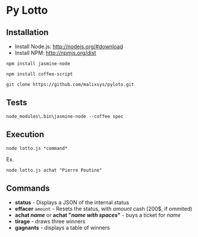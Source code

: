 Py Lotto
===============

Installation
------------

* Install Node.js: http://nodejs.org/#download
* Install NPM: http://npmjs.org/dist

``
npm install jasmine-node
``

``
npm install coffee-script
``

``
git clone https://github.com/malixsys/pyloto.git
``

Tests
------------
``
node_modules\.bin\jasmine-node --coffee spec
``

Execution
------------
`node lotto.js *command*`

Ex.

``
node lotto.js achat "Pierre Poutine"
``

Commands
------------
* **status** - Displays a JSON of the internal status
* **effacer** `amount` - Resets the status, with _amount_ cash (200$, if ommited)
* **achat _name_** or **achat "_name with spaces_"** - buys a ticket for _name_ 
* **tirage** - draws three winners
* **gagnants** - displays a table of winners


